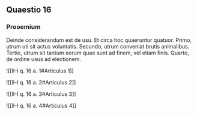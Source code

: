 ## Quaestio 16

### Prooemium

Deinde considerandum est de usu. Et circa hoc quaeruntur quatuor. Primo, utrum uti sit actus voluntatis. Secundo, utrum conveniat brutis animalibus. Tertio, utrum sit tantum eorum quae sunt ad finem, vel etiam finis. Quarto, de ordine usus ad electionem.

![[II-I q. 16 a. 1#Articulus 1]]

![[II-I q. 16 a. 2#Articulus 2]]

![[II-I q. 16 a. 3#Articulus 3]]

![[II-I q. 16 a. 4#Articulus 4]]

